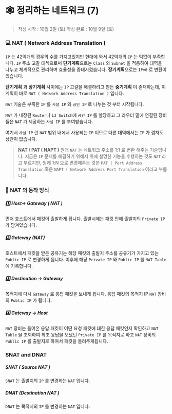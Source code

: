 # :spider_web: 정리하는 네트워크 (7)
> 작성 시작 : 10월 2일 (토)
> 작성 완료 : 10월 9일 (토)
### :computer: NAT ( Network Address Translation )
`IP` 는 42억개의 경우의 수를 가지고있지만 현대에 와서 42억개의 `IP` 는 턱없이 부족합니다. `IP` 주소 고갈 대첵으로써 **단기계획**으로는 `Class` 와 `Subnet` 을 적용하여 대역을 나누고 체계적으로 관리하며 효율성을 증대시켰습니다.
**장기계획**으로는 `IPv6` 로 변환이 있습니다. 

**단기계획** 과 **장기계획** 사이에는 `IP`  고갈을 해결하려고 만든 **중기계획** 이 존재하는데, 이 계획이 바로 `NAT ( Network Address Translation )`  입니다.

`NAT` 기술은 부족한 `IP` 를 `사설 IP` 와 `공인 IP` 로 나누는 것 부터 시작됩니다. 

`NAT` 가 내장된 `Router`나 `L3 Switch`에 `공인 IP` 를 할당하고 그 라우터 밑에 연결된 장비들은  `NAT` 가 제공하는 `사설 IP` 를 부여받습니다.

여기서 `사설 IP` 란 `NAT` 범위 내에서 사용되는 `IP` 이므로 다른 대역에서는 
`IP` 가 겹쳐도 상관이 없습니다.

> **NAT / PAT ( NAPT )**
> 원래 `NAT` 는 네트워크 주소를 1:1 로 변환 해주는 기술입니다. 지금은 `IP` 문제를 해결하기 위해서 위에 설명한 기능을 수행하는 것도 `NAT` 라고 부르지만,
> 원래 1:N 으로 변경해주는 것은 `PAT ( Port Address Translation` 혹은 `NAPT ( Network Address Port Translation`  이라고 부릅니다. 
> 

### :hammer: NAT 의 동작 방식
##### :one: Host-> Gateway ( NAT )
먼저 호스트에서 패킷이 출발하게 됩니다. 출발시에는 패킷 안에 출발지의 `Private IP` 가 담겨있습니다. 
##### :two: Gateway (NAT)
호스트에서 패킷을 받은 공유기는 해당 패킷의 출발지 주소를 공유기가 가지고 있는`Public IP` 로 변경하게 됩니다. 이후에 해당 `Private IP` 와 `Public IP` 를 
`NAT Table` 에 기록합니다.

##### :three: Destination -> Gateway
목적지에 다시 `Gateway` 로 응답 패킷을 보내게 됩니다. 응답 패킷의 목적지 IP `NAT` 장비의 `Public IP`  가 됩니다.

##### :four: Gateway -> Host
`NAT` 장비는 들어온 응답 패킷이 어떤 요청 패킷에 대한 응답 패킷인지 확인하고
`NAT Table` 을 조회하여 최초 응답을 보냈던 `Private IP` 를 목적지로 하고
`NAT` 장비의 `Public IP` 를 출발지로 하여서 패킷을 돌려주게됩니다. 

### SNAT and DNAT
##### SNAT ( Source NAT )
`SNAT` 는 출발지의 `IP` 를 변경하는 `NAT` 입니다. 
##### DNAT (Destination NAT )
`DNAT` 는 목적지의 `IP` 를 변경하는 `NAT` 입니다.



